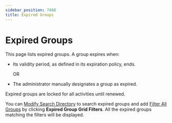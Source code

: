 ```yaml
---
sidebar_position: 7488
title: Expired Groups
---
```


# Expired Groups

This page lists expired groups. A group expires when:

* Its validity period, as defined in its expiration policy, ends.

  OR
* The administrator manually designates a group as expired.

Expired groups are locked for all activities until renewed.

You can [Modify Search Directory](AllGroups#modify "Modify Search Directory") to search expired groups and add [Filter All Groups](AllGroups#filter "Filter All Groups") by clicking **Expired Group Grid Filters**.
All the expired groups matching the filters will be displayed.